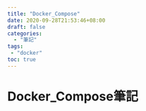 ```yaml
---
title: "Docker_Compose"
date: 2020-09-28T21:53:46+08:00
draft: false
categories:
  - "筆記"
tags:
 - "docker"
toc: true
---
```


# Docker_Compose筆記
<!--more-->



